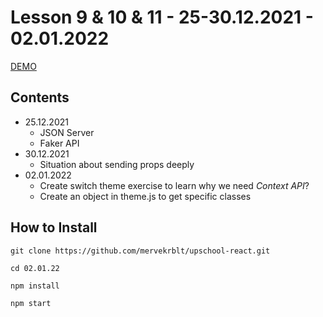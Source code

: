 # Lesson 9 & 10 & 11 - 25-30.12.2021 - 02.01.2022

[DEMO](https://02-01-22.vercel.app/)

## Contents
- 25.12.2021
  - JSON Server
  - Faker API
- 30.12.2021
  - Situation about sending props deeply
- 02.01.2022
  - Create switch theme exercise to learn why we need *Context API*?
  - Create an object in theme.js to get specific classes

## How to Install

```
git clone https://github.com/mervekrblt/upschool-react.git

cd 02.01.22

npm install

npm start

```
